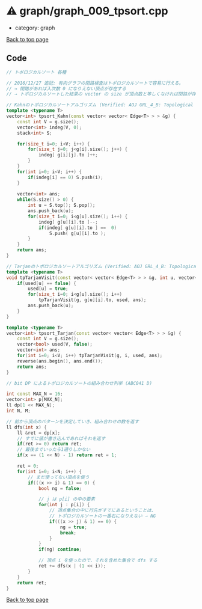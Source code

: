 <!-- mathjax config similar to math.stackexchange -->
<script type="text/javascript" async
  src="https://cdnjs.cloudflare.com/ajax/libs/mathjax/2.7.5/MathJax.js?config=TeX-MML-AM_CHTML">
</script>
<script type="text/x-mathjax-config">
  MathJax.Hub.Config({
    TeX: { equationNumbers: { autoNumber: "AMS" }},
    tex2jax: {
      inlineMath: [ ['$','$'] ],
      processEscapes: true
    },
    "HTML-CSS": { matchFontHeight: false },
    displayAlign: "left",
    displayIndent: "2em"
  });
</script>

<script type="text/javascript" src="https://cdnjs.cloudflare.com/ajax/libs/jquery/3.4.1/jquery.min.js"></script>
<script src="https://cdn.jsdelivr.net/npm/jquery-balloon-js@1.1.2/jquery.balloon.min.js" integrity="sha256-ZEYs9VrgAeNuPvs15E39OsyOJaIkXEEt10fzxJ20+2I=" crossorigin="anonymous"></script>
<script type="text/javascript" src="../../assets/js/copy-button.js"></script>
<link rel="stylesheet" href="../../assets/css/copy-button.css" />


# :warning: graph/graph_009_tpsort.cpp
* category: graph


[Back to top page](../../index.html)



## Code
```cpp
// トポロジカルソート 各種

// 2016/12/27 追記: 有向グラフの閉路検査はトポロジカルソートで容易に行える。
// → 閉路があれば入次数 0 になりえない頂点が存在する
// → トポロジカルソートした結果の vector の size が頂点数と等しくなければ閉路が存在

// Kahnのトポロジカルソートアルゴリズム (Verified: AOJ GRL_4_B: Topological Sort)
template <typename T>
vector<int> tpsort_Kahn(const vector< vector< Edge<T> > > &g) {
    const int V = g.size();
    vector<int> indeg(V, 0);
    stack<int> S;

    for(size_t i=0; i<V; i++) {
        for(size_t j=0; j<g[i].size(); j++) {
            indeg[ g[i][j].to ]++;
        }
    }
    for(int i=0; i<V; i++) {
        if(indeg[i] == 0) S.push(i);
    }
    
    vector<int> ans;
    while(S.size() > 0) {
        int u = S.top(); S.pop();
        ans.push_back(u);
        for(size_t i=0; i<g[u].size(); i++) {
            indeg[ g[u][i].to ]--;
            if(indeg[ g[u][i].to ] ==  0)
                S.push( g[u][i].to );
        }
    }
    return ans;
}

// Tarjanのトポロジカルソートアルゴリズム (Verified: AOJ GRL_4_B: Topological Sort)
template <typename T>
void tpTarjanVisit(const vector< vector< Edge<T> > > &g, int u, vector<bool> &used, vector<int> &ans) {
    if(used[u] == false) {
        used[u] = true;
        for(size_t i=0; i<g[u].size(); i++) 
            tpTarjanVisit(g, g[u][i].to, used, ans);
        ans.push_back(u);
    }
}

template <typename T>
vector<int> tpsort_Tarjan(const vector< vector< Edge<T> > > &g) {
    const int V = g.size();
    vector<bool> used(V, false);
    vector<int> ans;
    for(int i=0; i<V; i++) tpTarjanVisit(g, i, used, ans);
    reverse(ans.begin(), ans.end());
    return ans;
}

// bit DP によるトポロジカルソートの組み合わせ列挙 (ABC041 D)

int const MAX_N = 16;
vector<int> p[MAX_N];
ll dp[1 << MAX_N];
int N, M;

// 前から頂点のパターンを決定していき、組み合わせの数を返す
ll dfs(int x) {
    ll &ret = dp[x];
    // すでに値が書き込んであればそれを返す
    if(ret >= 0) return ret;
    // 最後までいったら1通りしかない
    if(x == (1 << N) - 1) return ret = 1;

    ret = 0;
    for(int i=0; i<N; i++) {
        // まだ使ってない頂点を使う
        if(((x >> i) & 1) == 0) {
            bool ng = false;

            // j は p[i] の中の要素
            for(int j : p[i]) {
                // 頂点集合の中に行先がすでにあるということは、
                // トポロジカルソートの一番右になりえない → NG
                if(((x >> j) & 1) == 0) {
                    ng = true;
                    break;
                }
            }
            if(ng) continue;

            // 頂点 i を使ったので、それを含めた集合で dfs する
            ret += dfs(x | (1 << i));
        }
    }
    return ret;
}

```

[Back to top page](../../index.html)

